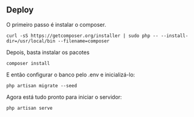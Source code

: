 ## Deploy

O primeiro passo é instalar o composer.


```
curl -sS https://getcomposer.org/installer | sudo php -- --install-dir=/usr/local/bin --filename=composer
```

Depois, basta instalar os pacotes

```
composer install
```

E então configurar o banco pelo .env e inicializá-lo:

```
php artisan migrate --seed
```

Agora está tudo pronto para iniciar o servidor:

``` 
php artisan serve
```
